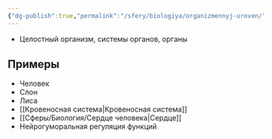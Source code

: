 ```yaml
---
{"dg-publish":true,"permalink":"/sfery/biologiya/organizmennyj-uroven/","tags":["Общаябиология"]}
---
```


- Целостный организм, системы органов, органы
## Примеры
- Человек
- Слон
- Лиса
- [[Кровеносная система\|Кровеносная система]]
- [[Сферы/Биология/Сердце человека\|Сердце]]
- Нейрогуморальная регуляция функций